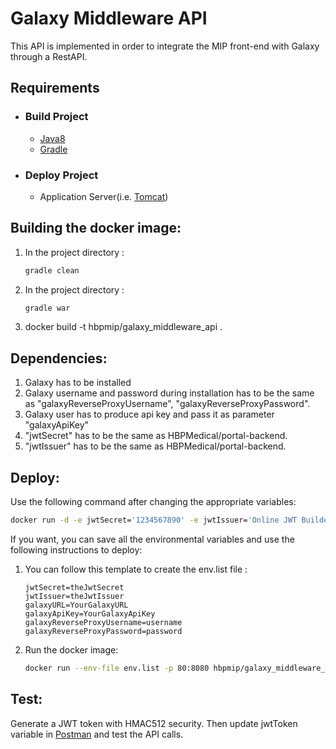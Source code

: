 # Galaxy Middleware API

This API is implemented in order to integrate the MIP front-end with Galaxy through a RestAPI.

## Requirements

- ### Build Project

    - [Java8](https://www.oracle.com/technetwork/java/javase/downloads/jdk8-downloads-2133151.html)
    - [Gradle](https://gradle.org/)

- ### Deploy Project

    - Application Server(i.e. [Tomcat](http://tomcat.apache.org/))

## Building the docker image:

1. In the project directory :
    ```sh
    gradle clean
    ```
2. In the project directory :
    ```sh
    gradle war
    ```
3. docker build -t hbpmip/galaxy_middleware_api .

## Dependencies:

1. Galaxy has to be installed
2. Galaxy username and password during installation has to be the same as "galaxyReverseProxyUsername", "galaxyReverseProxyPassword".
3. Galaxy user has to produce api key and pass it as parameter "galaxyApiKey"
4. "jwtSecret" has to be the same as HBPMedical/portal-backend.
5. "jwtIssuer" has to be the same as HBPMedical/portal-backend.

## Deploy:

Use the following command after changing the appropriate variables:

```sh
docker run -d -e jwtSecret='1234567890' -e jwtIssuer='Online JWT Builder' -e galaxyURL='http://88.197.53.123/' -e galaxyApiKey='1234541541351' -e galaxyReverseProxyUsername='username' -e galaxyReverseProxyPassword='password' -p 80:8080 hbpmip/galaxy_middleware_api:v1.0.0
```

If you want, you can save all the environmental variables and use the following instructions to deploy:

1. You can follow this template to create the env.list file :
    ```
    jwtSecret=theJwtSecret
    jwtIssuer=theJwtIssuer
    galaxyURL=YourGalaxyURL
    galaxyApiKey=YourGalaxyApiKey
    galaxyReverseProxyUsername=username
    galaxyReverseProxyPassword=password
    ```
2. Run the docker image:
    ```sh
    docker run --env-file env.list -p 80:8080 hbpmip/galaxy_middleware_api:v1.0.0
    ```


## Test:

Generate a JWT token with HMAC512 security. Then update jwtToken variable in [Postman](https://www.getpostman.com/) and test the API calls.